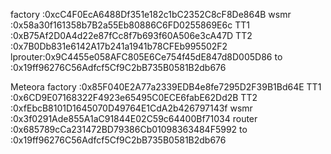factory :0xcC4F0EcA6488Df351e182c1bC2352C8cF8De864B
wsmr    :0x58a30f161358b7B2a55Eb80886C6FD0255869E6c
TT1     :0xB75Af2D0A4d22e87fCc8f7b693f60A506e3cA47D
TT2     :0x7B0Db831e6142A17b241a1941b78CFEb995502F2
lprouter:0x9C4455e058AFC805E6Ce754f45dE847d8D005D86
to      :0x19ff96276C56Adfcf5Cf9C2bB735B0581B2db676

Meteora
factory :0x85F040E2A77a2339EDB4e8fe7295D2F39B1Bd64E
TT1     :0x6CD9E07168322F4923e65495C0ECE6fabE62Dd2B
TT2     :0xfEbcB8101D1645070D49764E1CdA2b426797143f
wsmr    :0x3f0291Ade855A1aC91844E02C59c64400Bf71034
router  :0x685789cCa231472BD79386Cb01098363484F5992
to      :0x19ff96276C56Adfcf5Cf9C2bB735B0581B2db676

